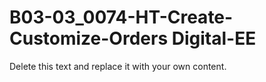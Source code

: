 

# B03-03_0074-HT-Create-Customize-Orders Digital-EE

Delete this text and replace it with your own content.

